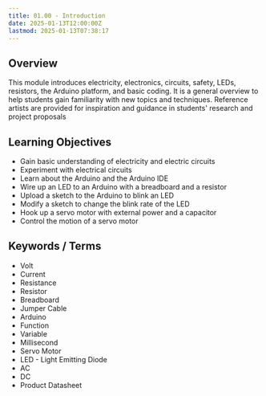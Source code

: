 ```yaml
---
title: 01.00 - Introduction
date: 2025-01-13T12:00:00Z
lastmod: 2025-01-13T07:38:17
---
```


## Overview

This module introduces electricity, electronics, circuits, safety, LEDs, resistors, the Arduino platform, and basic coding. It is a general overview to help students gain familiarity with new topics and techniques. Reference artists are provided for inspiration and guidance in students' research and project proposals

## Learning Objectives

- Gain basic understanding of electricity and electric circuits
- Experiment with electrical circuits
- Learn about the Arduino and the Arduino IDE
- Wire up an LED to an Arduino with a breadboard and a resistor
- Upload a sketch to the Arduino to blink an LED
- Modify a sketch to change the blink rate of the LED
- Hook up a servo motor with external power and a capacitor
- Control the motion of a servo motor

## Keywords / Terms

- Volt
- Current
- Resistance
- Resistor
- Breadboard
- Jumper Cable
- Arduino
- Function
- Variable
- Millisecond
- Servo Motor
- LED - Light Emitting Diode
- AC
- DC
- Product Datasheet

